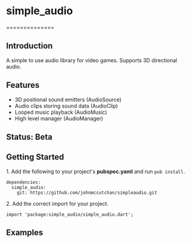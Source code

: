 # simple_audio #
==============

## Introduction ##

A simple to use audio library for video games. Supports 3D directional audio.

## Features ##

* 3D positional sound emitters (AudioSource)
* Audio clips storing sound data (AudioClip)
* Looped music playback (AudioMusic)
* High level manager (AudioManager)

## Status: Beta ##

## Getting Started ##

1\. Add the following to your project's **pubspec.yaml** and run ```pub install```.

```
dependencies:
  simple_audio:
    git: https://github.com/johnmccutchan/simpleaudio.git
```

2\. Add the correct import for your project. 

```
import 'package:simple_audio/simple_audio.dart';
```

## Examples ##

